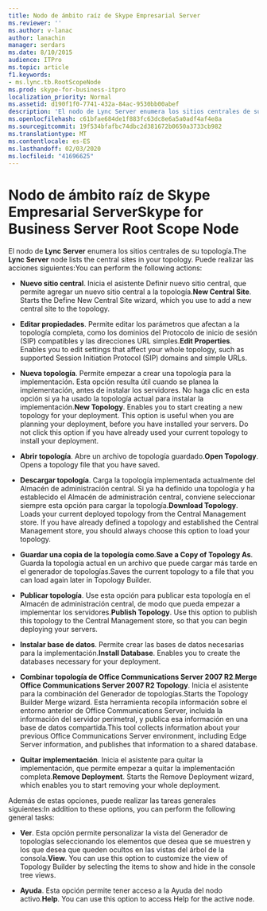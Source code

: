 ```yaml
---
title: Nodo de ámbito raíz de Skype Empresarial Server
ms.reviewer: ''
ms.author: v-lanac
author: lanachin
manager: serdars
ms.date: 8/10/2015
audience: ITPro
ms.topic: article
f1.keywords:
- ms.lync.tb.RootScopeNode
ms.prod: skype-for-business-itpro
localization_priority: Normal
ms.assetid: d190f1f0-7741-432a-84ac-9530bb00abef
description: 'El nodo de Lync Server enumera los sitios centrales de su topología. Puede realizar las acciones siguientes:'
ms.openlocfilehash: c61bfae684de1f883fc63dc8e6a5a0adf4af4e8a
ms.sourcegitcommit: 19f534bfafbc74dbc2d381672b0650a3733cb982
ms.translationtype: MT
ms.contentlocale: es-ES
ms.lasthandoff: 02/03/2020
ms.locfileid: "41696625"
---
```

# <a name="skype-for-business-server-root-scope-node"></a><span data-ttu-id="3ff18-104">Nodo de ámbito raíz de Skype Empresarial Server</span><span class="sxs-lookup"><span data-stu-id="3ff18-104">Skype for Business Server Root Scope Node</span></span>
 
<span data-ttu-id="3ff18-105">El nodo de **Lync Server** enumera los sitios centrales de su topología.</span><span class="sxs-lookup"><span data-stu-id="3ff18-105">The **Lync Server** node lists the central sites in your topology.</span></span> <span data-ttu-id="3ff18-106">Puede realizar las acciones siguientes:</span><span class="sxs-lookup"><span data-stu-id="3ff18-106">You can perform the following actions:</span></span>
  
- <span data-ttu-id="3ff18-p103">**Nuevo sitio central**. Inicia el asistente Definir nuevo sitio central, que permite agregar un nuevo sitio central a la topología.</span><span class="sxs-lookup"><span data-stu-id="3ff18-p103">**New Central Site**. Starts the Define New Central Site wizard, which you use to add a new central site to the topology.</span></span>
    
- <span data-ttu-id="3ff18-p104">**Editar propiedades**. Permite editar los parámetros que afectan a la topología completa, como los dominios del Protocolo de inicio de sesión (SIP) compatibles y las direcciones URL simples.</span><span class="sxs-lookup"><span data-stu-id="3ff18-p104">**Edit Properties**. Enables you to edit settings that affect your whole topology, such as supported Session Initiation Protocol (SIP) domains and simple URLs.</span></span>
    
- <span data-ttu-id="3ff18-p105">**Nueva topología**. Permite empezar a crear una topología para la implementación. Esta opción resulta útil cuando se planea la implementación, antes de instalar los servidores. No haga clic en esta opción si ya ha usado la topología actual para instalar la implementación.</span><span class="sxs-lookup"><span data-stu-id="3ff18-p105">**New Topology**. Enables you to start creating a new topology for your deployment. This option is useful when you are planning your deployment, before you have installed your servers. Do not click this option if you have already used your current topology to install your deployment.</span></span>
    
- <span data-ttu-id="3ff18-p106">**Abrir topología**. Abre un archivo de topología guardado.</span><span class="sxs-lookup"><span data-stu-id="3ff18-p106">**Open Topology**. Opens a topology file that you have saved.</span></span>
    
- <span data-ttu-id="3ff18-p107">**Descargar topología**. Carga la topología implementada actualmente del Almacén de administración central. Si ya ha definido una topología y ha establecido el Almacén de administración central, conviene seleccionar siempre esta opción para cargar la topología.</span><span class="sxs-lookup"><span data-stu-id="3ff18-p107">**Download Topology**. Loads your current deployed topology from the Central Management store. If you have already defined a topology and established the Central Management store, you should always choose this option to load your topology.</span></span>
    
- <span data-ttu-id="3ff18-120">**Guardar una copia de la topología como**.</span><span class="sxs-lookup"><span data-stu-id="3ff18-120">**Save a Copy of Topology As**.</span></span> <span data-ttu-id="3ff18-121">Guarda la topología actual en un archivo que puede cargar más tarde en el generador de topologías.</span><span class="sxs-lookup"><span data-stu-id="3ff18-121">Saves the current topology to a file that you can load again later in Topology Builder.</span></span>
    
- <span data-ttu-id="3ff18-p109">**Publicar topología**. Use esta opción para publicar esta topología en el Almacén de administración central, de modo que pueda empezar a implementar los servidores.</span><span class="sxs-lookup"><span data-stu-id="3ff18-p109">**Publish Topology**. Use this option to publish this topology to the Central Management store, so that you can begin deploying your servers.</span></span>
    
- <span data-ttu-id="3ff18-p110">**Instalar base de datos**. Permite crear las bases de datos necesarias para la implementación.</span><span class="sxs-lookup"><span data-stu-id="3ff18-p110">**Install Database**. Enables you to create the databases necessary for your deployment.</span></span>
    
- <span data-ttu-id="3ff18-126">**Combinar topología de Office Communications Server 2007 R2**.</span><span class="sxs-lookup"><span data-stu-id="3ff18-126">**Merge Office Communications Server 2007 R2 Topology**.</span></span> <span data-ttu-id="3ff18-127">Inicia el asistente para la combinación del Generador de topologías.</span><span class="sxs-lookup"><span data-stu-id="3ff18-127">Starts the Topology Builder Merge wizard.</span></span> <span data-ttu-id="3ff18-128">Esta herramienta recopila información sobre el entorno anterior de Office Communications Server, incluida la información del servidor perimetral, y publica esa información en una base de datos compartida.</span><span class="sxs-lookup"><span data-stu-id="3ff18-128">This tool collects information about your previous Office Communications Server environment, including Edge Server information, and publishes that information to a shared database.</span></span> 
    
- <span data-ttu-id="3ff18-p112">**Quitar implementación**. Inicia el asistente para quitar la implementación, que permite empezar a quitar la implementación completa.</span><span class="sxs-lookup"><span data-stu-id="3ff18-p112">**Remove Deployment**. Starts the Remove Deployment wizard, which enables you to start removing your whole deployment.</span></span>
    
<span data-ttu-id="3ff18-131">Además de estas opciones, puede realizar las tareas generales siguientes:</span><span class="sxs-lookup"><span data-stu-id="3ff18-131">In addition to these options, you can perform the following general tasks:</span></span>
  
- <span data-ttu-id="3ff18-p113">**Ver**. Esta opción permite personalizar la vista del Generador de topologías seleccionando los elementos que desea que se muestren y los que desea que queden ocultos en las vistas del árbol de la consola.</span><span class="sxs-lookup"><span data-stu-id="3ff18-p113">**View**. You can use this option to customize the view of Topology Builder by selecting the items to show and hide in the console tree views.</span></span>
    
- <span data-ttu-id="3ff18-p114">**Ayuda**. Esta opción permite tener acceso a la Ayuda del nodo activo.</span><span class="sxs-lookup"><span data-stu-id="3ff18-p114">**Help**. You can use this option to access Help for the active node.</span></span>
    

